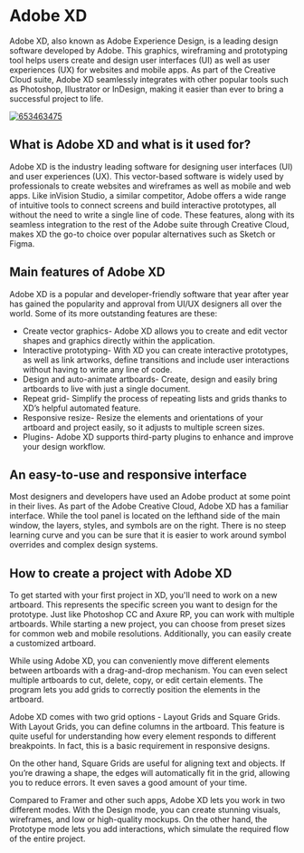 # Adobe XD 
Adobe XD, also known as Adobe Experience Design, is a leading design software developed by Adobe. This graphics, wireframing and prototyping tool helps users create and design user interfaces (UI) as well as user experiences (UX) for websites and mobile apps. As part of the Creative Cloud suite, Adobe XD seamlessly integrates with other popular tools such as Photoshop, Illustrator or InDesign, making it easier than ever to bring a successful project to life.

[![653463475](https://github.com/user-attachments/assets/f74c788d-9fec-4055-b293-5ce71aee035c)](https://y.gy/adobe-xd)

## What is Adobe XD and what is it used for?
Adobe XD is the industry leading software for designing user interfaces (UI) and user experiences (UX). This vector-based software is widely used by professionals to create websites and wireframes as well as mobile and web apps. Like inVision Studio, a similar competitor,  Adobe offers a wide range of intuitive tools to connect screens and build interactive prototypes, all without the need to write a single line of code. These features, along with its seamless integration to the rest of the Adobe suite through Creative Cloud, makes XD the go-to choice over popular alternatives such as Sketch or Figma. 

## Main features of Adobe XD
Adobe XD is a popular and developer-friendly software that year after year has gained the popularity and approval from UI/UX designers all over the world. Some of its more outstanding features are these:
- Create vector graphics- Adobe XD allows you to create and edit vector shapes and graphics directly within the application.
- Interactive prototyping- With XD you can create interactive prototypes, as well as link artworks, define transitions and include user interactions without having to write any line of code.
- Design and auto-animate artboards- Create, design and easily bring artboards to live with just a single document.
- Repeat grid- Simplify the process of repeating lists and grids thanks to XD’s helpful automated feature.
- Responsive resize- Resize the elements and orientations of your artboard and project easily, so it adjusts to multiple screen sizes.
- Plugins- Adobe XD supports third-party plugins to enhance and improve your design workflow.
## An easy-to-use and responsive interface
Most designers and developers have used an Adobe product at some point in their lives. As part of the Adobe Creative Cloud, Adobe XD has a familiar interface. While the tool panel is located on the lefthand side of the main window, the layers, styles, and symbols are on the right. There is no steep learning curve and you can be sure that it is easier to work around symbol overrides and complex design systems.

## How to create a project with Adobe XD
To get started with your first project in XD, you'll need to work on a new artboard. This represents the specific screen you want to design for the prototype. Just like Photoshop CC and Axure RP, you can work with multiple artboards. While starting a new project, you can choose from preset sizes for common web and mobile resolutions. Additionally, you can easily create a customized artboard.

While using Adobe XD, you can conveniently move different elements between artboards with a drag-and-drop mechanism. You can even select multiple artboards to cut, delete, copy, or edit certain elements. The program lets you add grids to correctly position the elements in the artboard.

Adobe XD comes with two grid options - Layout Grids and Square Grids. With Layout Grids, you can define columns in the artboard. This feature is quite useful for understanding how every element responds to different breakpoints. In fact, this is a basic requirement in responsive designs.

On the other hand, Square Grids are useful for aligning text and objects. If you’re drawing a shape, the edges will automatically fit in the grid, allowing you to reduce errors. It even saves a good amount of your time.

Compared to Framer and other such apps, Adobe XD lets you work in two different modes. With the Design mode, you can create stunning visuals, wireframes, and low or high-quality mockups. On the other hand, the Prototype mode lets you add interactions, which simulate the required flow of the entire project.
